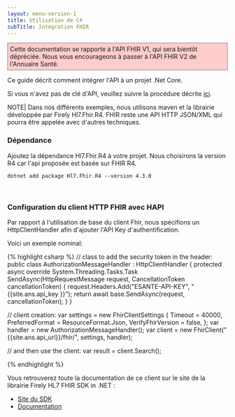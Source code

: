 ```yaml
---
layout: menu-version-1
title: Utilisation de C#
subTitle: Intégration FHIR
---
```

<p style="background-color: #ffcccc; border:1px solid grey; padding: 5px; max-width: 790px;">
Cette documentation se rapporte à l'API FHIR V1, qui sera bientôt dépréciée. Nous vous encourageons à passer à l'API FHIR V2 de l'Annuaire Santé.
</p>

Ce guide décrit comment intégrer l'API à un projet .Net Core.

Si vous n'avez pas de clé d'API, veuillez suivre la procédure décrite [ici]({{'/pages/guide/version-1/getting-started/get-api-key.html'}}).

NOTE| Dans nos différents exemples, nous utilisons maven et la librairie développée par Firely Hl7.Fhir.R4. FHIR reste une API HTTP JSON/XML  qui pourra être appelée avec d'autres techniques.


### Dépendance

Ajoutez la dépendance Hl7.Fhir.R4 à votre projet. Nous choisirons la version R4 car l'api proposée est basée sur FHIR R4.

```
dotnet add package Hl7.Fhir.R4 --version 4.3.0
```


&nbsp;

### Configuration du client HTTP FHIR avec HAPI

Par rapport à l'utilisation de base du client Fhir, nous spécifions un HttpClientHandler afin d'ajouter l'API Key d'authentification. 

Voici un exemple nominal: 
<div class="code-sample"><div class="tab-content" data-name="C#">
{% highlight csharp %}
// class to add the security token in the header:
public class AuthorizationMessageHandler : HttpClientHandler
{
    protected async override System.Threading.Tasks.Task<HttpResponseMessage> SendAsync(HttpRequestMessage request, CancellationToken cancellationToken)
    {
        request.Headers.Add("ESANTE-API-KEY", "{{site.ans.api_key }}");
        return await base.SendAsync(request, cancellationToken);
    }
}

// client creation:
var settings = new FhirClientSettings
{
Timeout = 40000,
PreferredFormat = ResourceFormat.Json,
VerifyFhirVersion = false,
};
var handler = new AuthorizationMessageHandler();
var client = new FhirClient("{{site.ans.api_url}}/fhir/", settings, handler);

// and then use the client:
var result = client.Search<Device>();

{% endhighlight %}
</div></div>


Vous retrouverez toute la documentation de ce client sur le site de la librairie Firely HL7 FHIR SDK in .NET :
* [Site du SDK](https://fire.ly/products/firely-net-sdk/)
* [Documentation](https://docs.fire.ly/projects/Firely-NET-SDK/en/latest/)


